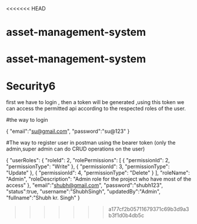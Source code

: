 <<<<<<< HEAD
# asset-management-system
asset-management-system
=======
# Security6

first we have to login , then a token will be generated ,using this token we can access the permitted api according to the respected roles of the user.



#the way to login

{
    "email":"su@gmail.com",
    "password":"su@123"
}



#The way to register user in postman using the bearer token (only the admin,super admin can do CRUD operations on the user)

{
    "userRoles": {
        "roleId": 2,
        "rolePermissions": [
            {
                "permissionId": 2,
                "permissionType": "Write"
            },
            {
                "permissionId": 3,
                "permissionType": "Update"
            },
            {
                "permissionId": 4,
                "permissionType": "Delete"
            }
        ],
        "roleName": "Admin",
        "roleDescription": "Admin role for the project who have most of the access"
    },
    "email":"shubh@gmail.com",
    "password":"shubh123",
    "status":true,
    "username":"ShubhSingh",
    "updatedBy":"Admin",
    "fullname":"Shubh kr. Singh"
}



>>>>>>> a177cf2b05711679371c69b3d9a3b3f1d0b4db5c

